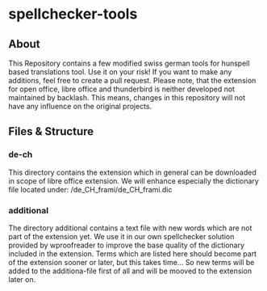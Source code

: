 # spellchecker-tools
## About
This Repository contains a few modified swiss german tools for hunspell based translations tool. Use it on your risk!
If you want to make any additions, feel free to create a pull request.
Please note, that the extension for open office, libre office and thunderbird is neither developed not maintained by backlash. This means, changes in this repository will not have any influence on the original projects.
## Files & Structure

### de-ch
This directory contains the extension which in general can be downloaded in scope of libre office extension. We will enhance especially the dictionary file located under:
/de_CH_frami/de_CH_frami.dic

### additional
The directory additional contains a text file with new words which are not part of the extension yet. We use it in our own spellchecker solution provided by wproofreader to improve the base quality of the dictionary included in the extension. Terms which are listed here should become part of the extension sooner or later, but this takes time… So new terms will be added to the additiona-file first of all and will be mooved to the extension later on.
